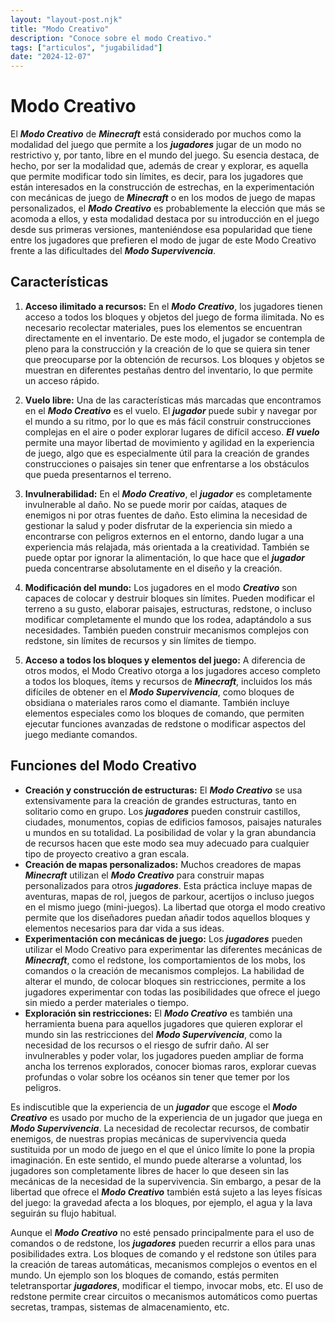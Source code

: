 ```yaml
---
layout: "layout-post.njk"
title: "Modo Creativo"
description: "Conoce sobre el modo Creativo."
tags: ["articulos", "jugabilidad"]
date: "2024-12-07"
---
```


# Modo Creativo

El ***Modo Creativo*** de ***Minecraft*** está considerado por muchos como la modalidad del juego que permite a los ***jugadores*** jugar de un modo no restrictivo y, por tanto, libre en el mundo del juego. Su esencia destaca, de hecho, por ser la modalidad que, además de crear y explorar, es aquella que permite modificar todo sin límites, es decir, para los jugadores que están interesados en la construcción de estrechas, en la experimentación con mecánicas de juego de ***Minecraft*** o en los modos de juego de mapas personalizados, el ***Modo Creativo*** es probablemente la elección que más se acomoda a ellos, y esta modalidad destaca por su introducción en el juego desde sus primeras versiones, manteniéndose esa popularidad que tiene entre los jugadores que prefieren el modo de jugar de este Modo Creativo frente a las dificultades del ***Modo Supervivencia***. 

## Características

1. **Acceso ilimitado a recursos:**
En el ***Modo Creativo***, los jugadores tienen acceso a todos los bloques y objetos del juego de forma ilimitada. No es necesario recolectar materiales, pues los elementos se encuentran directamente en el inventario. De este modo, el jugador se contempla de pleno para la construcción y la creación de lo que se quiera sin tener que preocuparse por la obtención de recursos. Los bloques y objetos se muestran en diferentes pestañas dentro del inventario, lo que permite un acceso rápido.

2. **Vuelo libre:**
Una de las características más marcadas que encontramos en el ***Modo Creativo*** es el vuelo. El ***jugador*** puede subir y navegar por el mundo a su ritmo, por lo que es más fácil construir construcciones complejas en el aire o poder explorar lugares de difícil acceso. ***El vuelo*** permite una mayor libertad de movimiento y agilidad en la experiencia de juego, algo que es especialmente útil para la creación de grandes construcciones o paisajes sin tener que enfrentarse a los obstáculos que pueda presentarnos el terreno.

3. **Invulnerabilidad:**
En el ***Modo Creativo***, el ***jugador*** es completamente invulnerable al daño. No se puede morir por caídas, ataques de enemigos ni por otras fuentes de daño. Esto elimina la necesidad de gestionar la salud y poder disfrutar de la experiencia sin miedo a encontrarse con peligros externos en el entorno, dando lugar a una experiencia más relajada, más orientada a la creatividad. También se puede optar por ignorar la alimentación, lo que hace que el ***jugador*** pueda concentrarse absolutamente en el diseño y la creación.

4. **Modificación del mundo:**
Los jugadores en el modo ***Creativo*** son capaces de colocar y destruir bloques sin límites. Pueden modificar el terreno a su gusto, elaborar paisajes, estructuras, redstone, o incluso modificar completamente el mundo que los rodea, adaptándolo a sus necesidades. También pueden construir mecanismos complejos con redstone, sin límites de recursos y sin límites de tiempo.

5. **Acceso a todos los bloques y elementos del juego:** A diferencia de otros modos, el Modo Creativo otorga a los jugadores acceso completo a todos los bloques, ítems y recursos de ***Minecraft***, incluidos los más difíciles de obtener en el ***Modo Supervivencia***, como bloques de obsidiana o materiales raros como el diamante. También incluye elementos especiales como los bloques de comando, que permiten ejecutar funciones avanzadas de redstone o modificar aspectos del juego mediante comandos.

## Funciones del Modo Creativo

- **Creación y construcción de estructuras:** El ***Modo Creativo*** se usa extensivamente para la creación de grandes estructuras, tanto en solitario como en grupo. Los ***jugadores*** pueden construir castillos, ciudades, monumentos, copias de edificios famosos, paisajes naturales u mundos en su totalidad. La posibilidad de volar y la gran abundancia de recursos hacen que este modo sea muy adecuado para cualquier tipo de proyecto creativo a gran escala.
- **Creación de mapas personalizados:** Muchos creadores de mapas ***Minecraft*** utilizan el ***Modo Creativo*** para construir mapas personalizados para otros ***jugadores***. Esta práctica incluye mapas de aventuras, mapas de rol, juegos de parkour, acertijos o incluso juegos en el mismo juego (mini-juegos). La libertad que otorga el modo creativo permite que los diseñadores puedan añadir todos aquellos bloques y elementos necesarios para dar vida a sus ideas.
- **Experimentación con mecánicas de juego:** Los ***jugadores*** pueden utilizar el Modo Creativo para experimentar las diferentes mecánicas de ***Minecraft***, como el redstone, los comportamientos de los mobs, los comandos o la creación de mecanismos complejos. La habilidad de alterar el mundo, de colocar bloques sin restricciones, permite a los jugadores experimentar con todas las posibilidades que ofrece el juego sin miedo a perder materiales o tiempo.
- **Exploración sin restricciones:** El ***Modo Creativo*** es también una herramienta buena para aquellos jugadores que quieren explorar el mundo sin las restricciones del ***Modo Supervivencia***, como la necesidad de los recursos o el riesgo de sufrir daño. Al ser invulnerables y poder volar, los jugadores pueden ampliar de forma ancha los terrenos explorados, conocer biomas raros, explorar cuevas profundas o volar sobre los océanos sin tener que temer por los peligros.

Es indiscutible que la experiencia de un ***jugador*** que escoge el ***Modo Creativo*** es usado por mucho de la experiencia de un jugador que juega en ***Modo Supervivencia***. La necesidad de recolectar recursos, de combatir enemigos, de nuestras propias mecánicas de supervivencia queda sustituida por un modo de juego en el que el único límite lo pone la propia imaginación. En este sentido, el mundo puede alterarse a voluntad, los jugadores son completamente libres de hacer lo que deseen sin las mecánicas de la necesidad de la supervivencia. Sin embargo, a pesar de la libertad que ofrece el ***Modo Creativo*** también está sujeto a las leyes físicas del juego: la gravedad afecta a los bloques, por ejemplo, el agua y la lava seguirán su flujo habitual.

Aunque el ***Modo Creativo*** no esté pensado principalmente para el uso de comandos o de redstone, los ***jugadores*** pueden recurrir a ellos para unas posibilidades extra. Los bloques de comando y el redstone son útiles para la creación de tareas automáticas, mecanismos complejos o eventos en el mundo. Un ejemplo son los bloques de comando, estás permiten teletransportar ***jugadores***, modificar el tiempo, invocar mobs, etc. El uso de redstone permite crear circuitos o mecanismos automáticos como puertas secretas, trampas, sistemas de almacenamiento, etc. 

